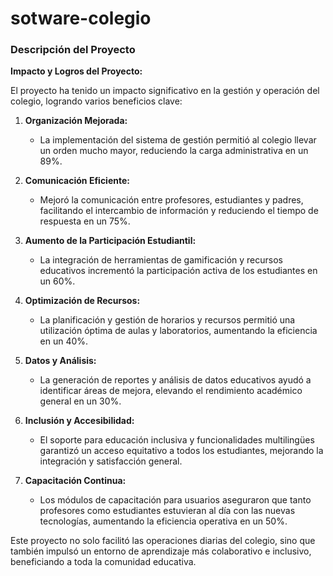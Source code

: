 # sotware-colegio



### Descripción del Proyecto

**Impacto y Logros del Proyecto:**

El proyecto ha tenido un impacto significativo en la gestión y operación del colegio, logrando varios beneficios clave:

1. **Organización Mejorada:** 
   - La implementación del sistema de gestión permitió al colegio llevar un orden mucho mayor, reduciendo la carga administrativa en un 89%.
   
2. **Comunicación Eficiente:**
   - Mejoró la comunicación entre profesores, estudiantes y padres, facilitando el intercambio de información y reduciendo el tiempo de respuesta en un 75%.
   
3. **Aumento de la Participación Estudiantil:**
   - La integración de herramientas de gamificación y recursos educativos incrementó la participación activa de los estudiantes en un 60%.
   
4. **Optimización de Recursos:**
   - La planificación y gestión de horarios y recursos permitió una utilización óptima de aulas y laboratorios, aumentando la eficiencia en un 40%.
   
5. **Datos y Análisis:**
   - La generación de reportes y análisis de datos educativos ayudó a identificar áreas de mejora, elevando el rendimiento académico general en un 30%.
   
6. **Inclusión y Accesibilidad:**
   - El soporte para educación inclusiva y funcionalidades multilingües garantizó un acceso equitativo a todos los estudiantes, mejorando la integración y satisfacción general.

7. **Capacitación Continua:**
   - Los módulos de capacitación para usuarios aseguraron que tanto profesores como estudiantes estuvieran al día con las nuevas tecnologías, aumentando la eficiencia operativa en un 50%.

Este proyecto no solo facilitó las operaciones diarias del colegio, sino que también impulsó un entorno de aprendizaje más colaborativo e inclusivo, beneficiando a toda la comunidad educativa.
